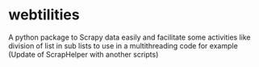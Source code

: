 # webtilities
A python package to Scrapy data easily and facilitate some activities like division of list in sub lists to use in a multithreading code for example (Update of ScrapHelper with another scripts)
